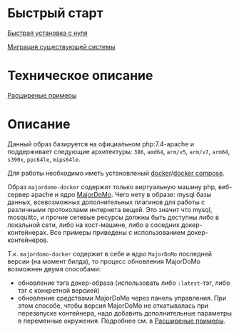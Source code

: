 # Быстрый старт
[Быстрая установка с нуля](firststart.md)

[Миграция существующей системы](migration.md)

# Техническое описание
[Расширеные примеры](advanced.md)

# Описание
Данный образ базируется на официальном php:7.4-apache и поддерживает следующие архитектуры: `386`, `amd64`, `arm/v5`, `arm/v7`, `arm64`, `s390x`, `ppc64le`, `mips64le`.

Для работы необходимо иметь установленый [docker](https://docs.docker.com/engine/)/[docker compose](https://docs.docker.com/compose/install/).

Образ `majordomo-docker` содержит только виртуальную машину php, веб-сервер apache и ядро [MajorDoMo](https://github.com/sergejey/majordomo). 
Чего нету в образе: mysql базы данных, всевозможных дополнительных плагинов для работы с различными протоколами интернета вещей. Это значит что mysql, mosquitto, и прочие сетевые ресурсы должны быть доступны либо в локальной сети, либо на хост-машине, либо в соседних докер-контейнерах. Все примеры приведены с использованием докер-контейнеров.

Т.к. `majordomo-docker` содержит в себе и ядро `MajorDoMo` последней версии (на момент билда), то процесс обновления MajorDoMo возможнен двумя способами:
- обновление тэга докер-образа (использовать либо `:latest`-тэг, либо тэг с конкретной версией)
- обновление средствами MajorDoMo через панель управления. При этом способе, чтобы версия MajorDoMo не откатывалась при перезапуске контейнера, надо добавить дополнительные параметры в переменные окружения. Подробнее см. в [Расширеные примеры](advanced.md).
